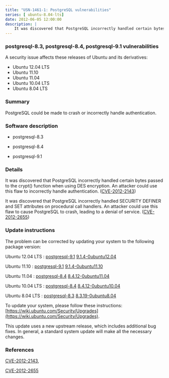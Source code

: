 ```yaml
---
title: "USN-1461-1: PostgreSQL vulnerabilities"
series: [ ubuntu-8.04-lts]
date: 2012-06-05 12:00:00
description: |
    It was discovered that PostgreSQL incorrectly handled certain bytes passed to the crypt() function when using DES encryption. An attacker could use this flaw to incorrectly handle authentication. ([CVE-2012-2143](http://people.ubuntu.com/~ubuntu-security/cve/CVE-2012-2143))
--- 
```

 
 


### postgresql-8.3, postgresql-8.4, postgresql-9.1 vulnerabilities

A security issue affects these releases of Ubuntu and its derivatives:

* Ubuntu 12.04 LTS
* Ubuntu 11.10
* Ubuntu 11.04
* Ubuntu 10.04 LTS
* Ubuntu 8.04 LTS

### Summary

PostgreSQL could be made to crash or incorrectly handle authentication. 

### Software description

* postgresql-8.3 

* postgresql-8.4 

* postgresql-9.1 

### Details

It was discovered that PostgreSQL incorrectly handled certain bytes passed to the crypt() function when using DES encryption. An attacker could use this flaw to incorrectly handle authentication. ([CVE-2012-2143](http://people.ubuntu.com/~ubuntu-security/cve/CVE-2012-2143))

It was discovered that PostgreSQL incorrectly handled SECURITY DEFINER and SET attributes on procedural call handlers. An attacker could use this flaw to cause PostgreSQL to crash, leading to a denial of service. ([CVE-2012-2655](http://people.ubuntu.com/~ubuntu-security/cve/CVE-2012-2655)) 

### Update instructions

The problem can be corrected by updating your system to the following package version:

Ubuntu 12.04 LTS
 : [postgresql-9.1](https://launchpad.net/ubuntu/+source/postgresql-9.1) <span> [9.1.4-0ubuntu12.04](https://launchpad.net/ubuntu/+source/postgresql-9.1/9.1.4-0ubuntu12.04) </span> 

Ubuntu 11.10
 : [postgresql-9.1](https://launchpad.net/ubuntu/+source/postgresql-9.1) <span> [9.1.4-0ubuntu11.10](https://launchpad.net/ubuntu/+source/postgresql-9.1/9.1.4-0ubuntu11.10) </span> 

Ubuntu 11.04
 : [postgresql-8.4](https://launchpad.net/ubuntu/+source/postgresql-8.4) <span> [8.4.12-0ubuntu11.04](https://launchpad.net/ubuntu/+source/postgresql-8.4/8.4.12-0ubuntu11.04) </span> 

Ubuntu 10.04 LTS
 : [postgresql-8.4](https://launchpad.net/ubuntu/+source/postgresql-8.4) <span> [8.4.12-0ubuntu10.04](https://launchpad.net/ubuntu/+source/postgresql-8.4/8.4.12-0ubuntu10.04) </span> 

Ubuntu 8.04 LTS
 : [postgresql-8.3](https://launchpad.net/ubuntu/+source/postgresql-8.3) <span> [8.3.19-0ubuntu8.04](https://launchpad.net/ubuntu/+source/postgresql-8.3/8.3.19-0ubuntu8.04) </span> 

To update your system, please follow these instructions: [https://wiki.ubuntu.com/Security/Upgrades](https://wiki.ubuntu.com/Security/Upgrades).

This update uses a new upstream release, which includes additional bug fixes. In general, a standard system update will make all the necessary changes. 

### References

 
 [CVE-2012-2143](http://people.ubuntu.com/~ubuntu-security/cve/CVE-2012-2143), 

 [CVE-2012-2655](http://people.ubuntu.com/~ubuntu-security/cve/CVE-2012-2655)
 

